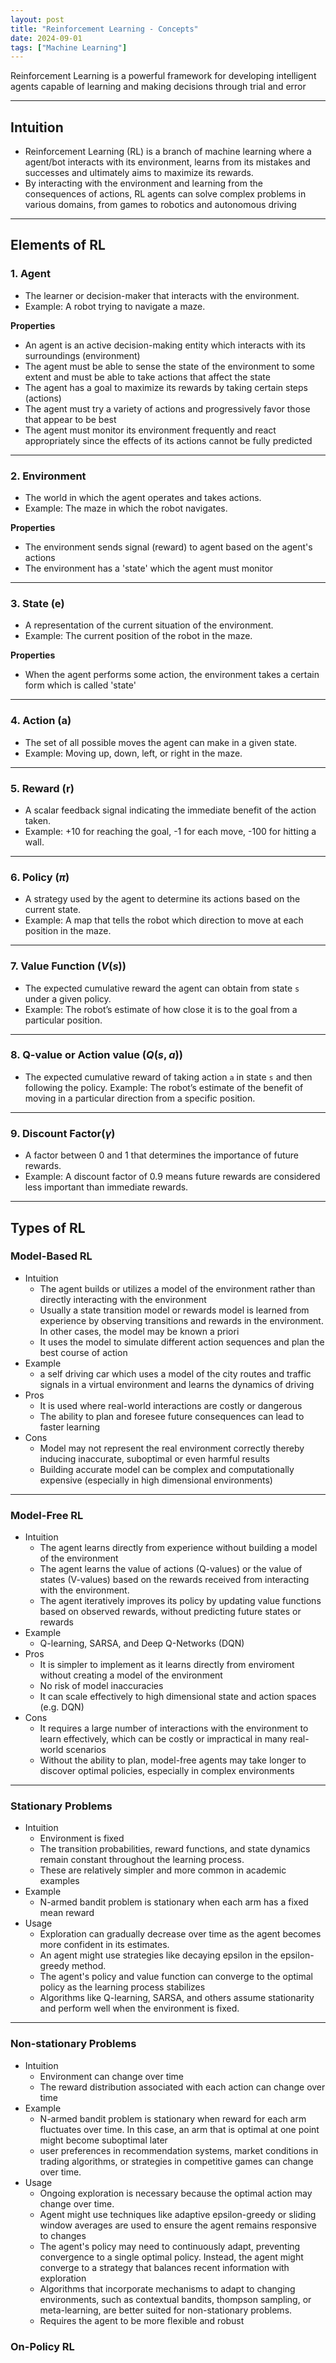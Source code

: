 ```yaml
---
layout: post
title: "Reinforcement Learning - Concepts"
date: 2024-09-01
tags: ["Machine Learning"]
---
```


Reinforcement Learning is a powerful framework for developing intelligent agents capable of learning and making decisions through trial and error

---

## Intuition

- Reinforcement Learning (RL) is a branch of machine learning where a agent/bot interacts with its environment, learns from its mistakes and successes and ultimately aims to maximize its rewards.
- By interacting with the environment and learning from the consequences of actions, RL agents can solve complex problems in various domains, from games to robotics and autonomous driving

---
## Elements of RL

### 1. Agent

- The learner or decision-maker that interacts with the environment.
- Example: A robot trying to navigate a maze.

**Properties**
- An agent is an active decision-making entity which interacts with its surroundings (environment)
- The agent must be able to sense the state of the environment to some extent and must be able to take actions that affect the state
- The agent has a goal to maximize its rewards by taking certain steps (actions)
- The agent must try a variety of actions and progressively favor those that appear to be best
- The agent must monitor its environment frequently and react appropriately since the effects of its actions cannot be fully predicted

---

### 2. Environment

- The world in which the agent operates and takes actions.
- Example: The maze in which the robot navigates.

**Properties**
- The environment sends signal (reward) to agent based on the agent's actions
- The environment has a 'state' which the agent must monitor

---
### 3. State (e)

- A representation of the current situation of the environment.
- Example: The current position of the robot in the maze.

**Properties**
- When the agent performs some action, the environment takes a certain form which is called 'state'

---
### 4. Action (a)

- The set of all possible moves the agent can make in a given state.
- Example: Moving up, down, left, or right in the maze.

---
### 5. Reward (r)

- A scalar feedback signal indicating the immediate benefit of the action taken.
- Example: +10 for reaching the goal, -1 for each move, -100 for hitting a wall.

---
### 6. Policy ($\pi$)

- A strategy used by the agent to determine its actions based on the current state.
- Example: A map that tells the robot which direction to move at each position in the maze.

---
### 7. Value Function ($V(s)$)

- The expected cumulative reward the agent can obtain from state `s` under a given policy.
- Example: The robot’s estimate of how close it is to the goal from a particular position.

---
### 8. Q-value or Action value ($Q(s,a)$)

- The expected cumulative reward of taking action `a` in state `s` and then following the policy.
Example: The robot’s estimate of the benefit of moving in a particular direction from a specific position.

---
### 9. Discount Factor($\gamma$)

- A factor between 0 and 1 that determines the importance of future rewards.
- Example: A discount factor of 0.9 means future rewards are considered less important than immediate rewards.

---
## Types of RL

### Model-Based RL

- Intuition
    - The agent builds or utilizes a model of the environment rather than directly interacting with the environment
    - Usually a state transition model or rewards model is learned from experience by observing transitions and rewards in the environment. In other cases, the model may be known a priori
    - It uses the model to simulate different action sequences and plan the best course of action
- Example 
    - a self driving car which uses a model of the city routes and traffic signals in a virtual environment and learns the dynamics of driving
- Pros
    - It is used where real-world interactions are costly or dangerous
    - The ability to plan and foresee future consequences can lead to faster learning
- Cons
    - Model may not represent the real environment correctly thereby inducing inaccurate, suboptimal or even harmful results
    - Building accurate model can be complex and computationally expensive (especially in high dimensional environments)

---
### Model-Free RL

- Intuition
    - The agent learns directly from experience without building a model of the environment
    - The agent learns the value of actions (Q-values) or the value of states (V-values) based on the rewards received from interacting with the environment.
    - The agent iteratively improves its policy by updating value functions based on observed rewards, without predicting future states or rewards
- Example
    - Q-learning, SARSA, and Deep Q-Networks (DQN)
- Pros
    - It is simpler to implement as it learns directly from enviroment without creating a model of the environment
    - No risk of model inaccuracies
    - It can scale effectively to high dimensional state and action spaces (e.g. DQN)
- Cons
    - It requires a large number of interactions with the environment to learn effectively, which can be costly or impractical in many real-world scenarios
    - Without the ability to plan, model-free agents may take longer to discover optimal policies, especially in complex environments

---
### Stationary Problems

- Intuition
    - Environment is fixed
    - The transition probabilities, reward functions, and state dynamics remain constant throughout the learning process.
    - These are relatively simpler and more common in academic examples
- Example
    - N-armed bandit problem is stationary when each arm has a fixed mean reward
- Usage
    - Exploration can gradually decrease over time as the agent becomes more confident in its estimates. 
    - An agent might use strategies like decaying epsilon in the epsilon-greedy method.
    - The agent's policy and value function can converge to the optimal policy as the learning process stabilizes
    - Algorithms like Q-learning, SARSA, and others assume stationarity and perform well when the environment is fixed.

---
### Non-stationary Problems

- Intuition
    - Environment can change over time
    - The reward distribution associated with each action can change over time
- Example
    - N-armed bandit problem is stationary when reward for each arm fluctuates over time. In this case, an arm that is optimal at one point might become suboptimal later
    - user preferences in recommendation systems, market conditions in trading algorithms, or strategies in competitive games can change over time.
- Usage
    - Ongoing exploration is necessary because the optimal action may change over time. 
    - Agent might use techniques like adaptive epsilon-greedy or sliding window averages are used to ensure the agent remains responsive to changes
    - The agent's policy may need to continuously adapt, preventing convergence to a single optimal policy. Instead, the agent might converge to a strategy that balances recent information with exploration
    - Algorithms that incorporate mechanisms to adapt to changing environments, such as contextual bandits, thompson sampling, or meta-learning, are better suited for non-stationary problems.
    - Requires the agent to be more flexible and robust


### On-Policy RL
